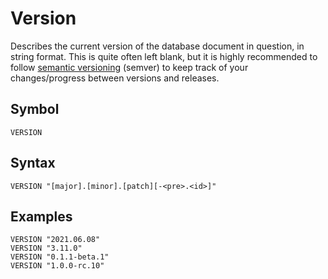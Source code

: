 # Version

Describes the current version of the database document in question, in string format. This is quite often left blank, but it is highly recommended to follow [semantic versioning](https://semver.org) (semver) to keep track of your changes/progress between versions and releases.

## Symbol

    VERSION

## Syntax

    VERSION "[major].[minor].[patch][-<pre>.<id>]"

## Examples

    VERSION "2021.06.08"
    VERSION "3.11.0"
    VERSION "0.1.1-beta.1"
    VERSION "1.0.0-rc.10"
